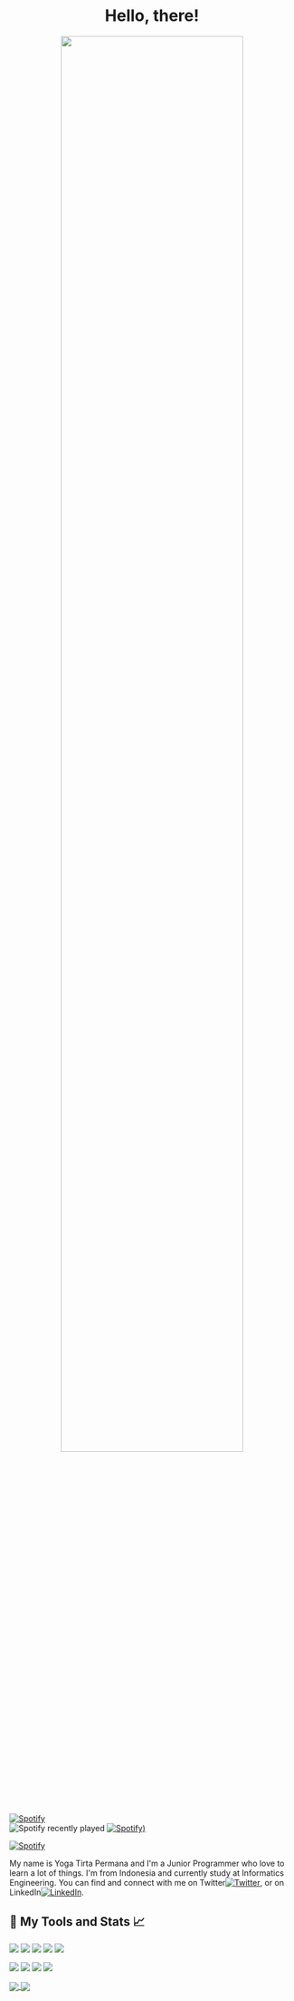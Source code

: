 <h1 align="center"> Hello, there! </h1>
<div align="center">
<img src="https://rishavanand.github.io/static/images/greetings.gif" align="center" style="width: 80%" />
</div>

[![Spotify](https://spotify-readme.sp-xd.vercel.app/api/spotify)](https://open.spotify.com/user/yogatirta) <br>
![Spotify recently played](https://spotify-recently-played-readme.vercel.app/api?user=jeffreyca16&count=1)
[![Spotify](https://spotify-recently-played-readme.vercel.app/api?user=31ofkg7oqoqcgrx2nq4nnpnjbc2q&count=1))](https://open.spotify.com/user/31ofkg7oqoqcgrx2nq4nnpnjbc2q) 

[![Spotify](https://spotify-github-profile.vercel.app/api/view?uid=31ofkg7oqoqcgrx2nq4nnpnjbc2q&cover_image=true&theme=novatorem&show_offline=false&background_color=121212&interchange=false&bar_color=b14e4e&bar_color_cover=true)](https://open.spotify.com/user/31ofkg7oqoqcgrx2nq4nnpnjbc2q) 


My name is Yoga Tirta Permana and I'm a Junior Programmer who love to learn a lot of things. I'm from Indonesia and currently study at Informatics Engineering. You can find and connect with me on Twitter[![Twitter][1.1]][1], or on LinkedIn[![LinkedIn][2.1]][2].

<h2> 🔧 My Tools and Stats &#x1f4c8;</h2>

![](https://img.shields.io/badge/Learn-Python-informational?style=flat&logo=python&logoColor=white&color=ffd700)
![](https://img.shields.io/badge/Learn-HTML5-informational?style=flat&logo=html5&logoColor=white&color=ff4d00)
![](https://img.shields.io/badge/Learn-CSS3-informational?style=flat&logo=css3&logoColor=white&color=2b3595)
![](https://img.shields.io/badge/Learn-JavaScript-informational?style=flat&logo=javascript&logoColor=white&color=f6c90e)
![](https://img.shields.io/badge/Learn-PHP-informational?style=flat&logo=php&logoColor=white&color=7045af)

![](https://img.shields.io/badge/Editor-VS_Code-informational?style=flat&logo=visual-studio-code&logoColor=white&color=0077ff)
![](https://img.shields.io/badge/Bootstrap-Expert-informational?style=flat&logo=bootstrap&logoColor=white&color=521477)
![](https://img.shields.io/badge/jQuery-Intermediate-informational?style=flat&logo=jquery&logoColor=white&color=22267b)
![](https://img.shields.io/badge/Codeigniter-Beginner-informational?style=flat&logo=codeigniter&logoColor=white&color=ff6c00)

<a href="https://github.com/yoga-tirta?tab=repositories">
  <img align="center" src="https://github-readme-stats.vercel.app/api/top-langs/?username=yoga-tirta&langs_count=3&theme=react" />
</a>

<a href="https://github.com/yoga-tirta?tab=repositories">
  <img align="center" src="https://github-readme-stats.vercel.app/api?username=yoga-tirta&show_icons=true&line_height=27&theme=react"/>
</a>

[1]: https://twitter.com/yogatirtap_
[2]: https://www.linkedin.com/in/yoga-tirta-6707721b0/
[1.1]: http://i.imgur.com/wWzX9uB.png
[2.1]: https://raw.githubusercontent.com/yoga-tirta/yoga-tirta/master/linkedin-3-16.png
